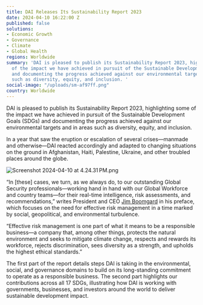 ```yaml
---
title: DAI Releases Its Sustainability Report 2023
date: 2024-04-10 16:22:00 Z
published: false
solutions:
- Economic Growth
- Governance
- Climate
- Global Health
regions: Worldwide
summary: 'DAI is pleased to publish its Sustainability Report 2023, highlighting some
  of the impact we have achieved in pursuit of the Sustainable Development Goals (SDGs)
  and documenting the progress achieved against our environmental targets and in areas
  such as diversity, equity, and inclusion. '
social-image: "/uploads/sm-af97ff.png"
country: Worldwide
---
```


DAI is pleased to publish its Sustainability Report 2023, highlighting some of the impact we have achieved in pursuit of the Sustainable Development Goals (SDGs) and documenting the progress achieved against our environmental targets and in areas such as diversity, equity, and inclusion. 

In a year that saw the eruption or escalation of several crises—manmade and otherwise—DAI reacted accordingly and adapted to changing situations on the ground in Afghanistan, Haiti, Palestine, Ukraine, and other troubled places around the globe. 

![Screenshot 2024-04-10 at 4.24.31 PM.png](/uploads/Screenshot%202024-04-10%20at%204.24.31%E2%80%AFPM.png)

“In [these] cases, we turn, as we always do, to our outstanding Global Security professionals—working hand in hand with our Global Workforce and country teams—for their real-time intelligence, risk assessments, and recommendations,” writes President and CEO [Jim Boomgard](https://www.dai.com/who-we-are/board/james-boomgard) in his preface, which focuses on the need for effective risk management in a time marked by social, geopolitical, and environmental turbulence. 

“Effective risk management is one part of what it means to be a responsible business—a company that, among other things, protects the natural environment and seeks to mitigate climate change, respects and rewards its workforce, rejects discrimination, sees diversity as a strength, and upholds the highest ethical standards.”

The first part of the report details steps DAI is taking in the environmental, social, and governance domains to build on its long-standing commitment to operate as a responsible business. The second part highlights our contributions across all 17 SDGs, illustrating how DAI is working with governments, businesses, and investors around the world to deliver sustainable development impact.

